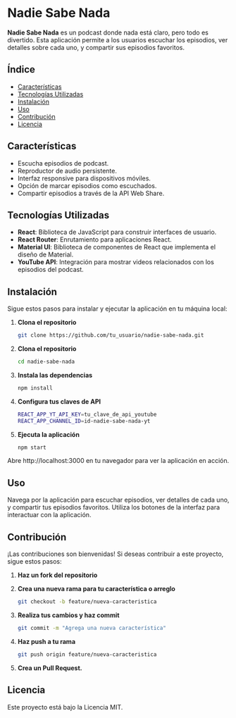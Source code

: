 # Nadie Sabe Nada

**Nadie Sabe Nada** es un podcast donde nada está claro, pero todo es divertido. Esta aplicación permite a los usuarios escuchar los episodios, ver detalles sobre cada uno, y compartir sus episodios favoritos.

## Índice

-   [Características](#características)
-   [Tecnologías Utilizadas](#tecnologías-utilizadas)
-   [Instalación](#instalación)
-   [Uso](#uso)
-   [Contribución](#contribución)
-   [Licencia](#licencia)

## Características

-   Escucha episodios de podcast.
-   Reproductor de audio persistente.
-   Interfaz responsive para dispositivos móviles.
-   Opción de marcar episodios como escuchados.
-   Compartir episodios a través de la API Web Share.

## Tecnologías Utilizadas

-   **React**: Biblioteca de JavaScript para construir interfaces de usuario.
-   **React Router**: Enrutamiento para aplicaciones React.
-   **Material UI**: Biblioteca de componentes de React que implementa el diseño de Material.
-   **YouTube API**: Integración para mostrar videos relacionados con los episodios del podcast.

## Instalación

Sigue estos pasos para instalar y ejecutar la aplicación en tu máquina local:

1. **Clona el repositorio**

    ```bash
    git clone https://github.com/tu_usuario/nadie-sabe-nada.git
    ```

2. **Clona el repositorio**

    ```bash
    cd nadie-sabe-nada
    ```

3. **Instala las dependencias**

    ```bash
    npm install
    ```

4. **Configura tus claves de API**

    ```bash
    REACT_APP_YT_API_KEY=tu_clave_de_api_youtube
    REACT_APP_CHANNEL_ID=id-nadie-sabe-nada-yt
    ```

5. **Ejecuta la aplicación**
    ```bash
    npm start
    ```

Abre http://localhost:3000 en tu navegador para ver la aplicación en acción.

## Uso

Navega por la aplicación para escuchar episodios, ver detalles de cada uno, y compartir tus episodios favoritos. Utiliza los botones de la interfaz para interactuar con la aplicación.

## Contribución

¡Las contribuciones son bienvenidas! Si deseas contribuir a este proyecto, sigue estos pasos:

1. **Haz un fork del repositorio**

2. **Crea una nueva rama para tu característica o arreglo**

    ```bash
    git checkout -b feature/nueva-caracteristica
    ```

3. **Realiza tus cambios y haz commit**

    ```bash
    git commit -m "Agrega una nueva característica"
    ```

4. **Haz push a tu rama**

    ```bash
    git push origin feature/nueva-caracteristica
    ```

5. **Crea un Pull Request.**

## Licencia

Este proyecto está bajo la Licencia MIT.
